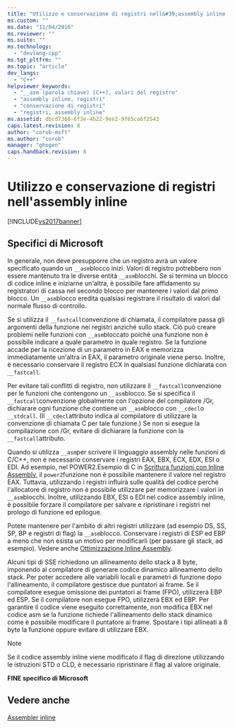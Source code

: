 ```yaml
---
title: "Utilizzo e conservazione di registri nell&#39;assembly inline | Microsoft Docs"
ms.custom: ""
ms.date: "11/04/2016"
ms.reviewer: ""
ms.suite: ""
ms.technology: 
  - "devlang-cpp"
ms.tgt_pltfrm: ""
ms.topic: "article"
dev_langs: 
  - "C++"
helpviewer_keywords: 
  - "__asm (parola chiave) [C++], valori del registro"
  - "assembly inline, registri"
  - "conservazione di registri"
  - "registri, assembly inline"
ms.assetid: dbcd7360-6f3e-4b22-9ee2-9f65ca6f2543
caps.latest.revision: 8
author: "corob-msft"
ms.author: "corob"
manager: "ghogen"
caps.handback.revision: 8
---
```

# Utilizzo e conservazione di registri nell&#39;assembly inline
[!INCLUDE[vs2017banner](../../assembler/inline/includes/vs2017banner.md)]

## Specifici di Microsoft  
 In generale, non deve presupporre che un registro avrà un valore specificato quando un  `__asm`blocco inizi.  Valori di registro potrebbero non essere mantenuto tra le diverse entità  `__asm`blocchi.  Se si termina un blocco di codice inline e iniziarne un'altra, è possibile fare affidamento su registratori di cassa nel secondo blocco per mantenere i valori dal primo blocco.  Un  `__asm`blocco eredita qualsiasi registrare il risultato di valori dal normale flusso di controllo.  
  
 Se si utilizza il  `__fastcall`convenzione di chiamata, il compilatore passa gli argomenti della funzione nei registri anziché sullo stack.  Ciò può creare problemi nelle funzioni con  `__asm`bloccato poiché una funzione non è possibile indicare a quale parametro in quale registro.  Se la funzione accade per la ricezione di un parametro in EAX e memorizza immediatamente un'altra in EAX, il parametro originale viene perso.  Inoltre, è necessario conservare il registro ECX in qualsiasi funzione dichiarata con  `__fastcall`.  
  
 Per evitare tali conflitti di registro, non utilizzare il  `__fastcall`convenzione per le funzioni che contengono un  `__asm`blocco.  Se si specifica il  `__fastcall`convenzione globalmente con l'opzione del compilatore \/Gr, dichiarare ogni funzione che contiene un  `__asm`blocco con  `__cdecl`o   `__stdcall`.  \(Il  `__cdecl`attributo indica al compilatore di utilizzare la convenzione di chiamata C per tale funzione.\) Se non si esegue la compilazione con \/Gr, evitare di dichiarare la funzione con la  `__fastcall`attributo.  
  
 Quando si utilizza  `__asm`per scrivere il linguaggio assembly nelle funzioni di C\/C\+\+, non è necessario conservare i registri EAX, EBX, ECX, EDX, ESI o EDI.  Ad esempio, nel POWER2.Esempio di C in  [Scrittura funzioni con Inline Assembly](../../assembler/inline/writing-functions-with-inline-assembly.md), il  `power2`funzione non è possibile mantenere il valore nel registro EAX.  Tuttavia, utilizzando i registri influirà sulle qualità del codice perché l'allocatore di registro non è possibile utilizzare per memorizzare i valori in  `__asm`blocchi.  Inoltre, utilizzando EBX, ESI o EDI nel codice assembly inline, è possibile forzare il compilatore per salvare e ripristinare i registri nel prologo di funzione ed epilogue.  
  
 Potete mantenere per l'ambito di altri registri utilizzare \(ad esempio DS, SS, SP, BP e registri di flag\) la  `__asm`blocco.  Conservare i registri di ESP ed EBP a meno che non esista un motivo per modificarli \(per passare gli stack, ad esempio\).  Vedere anche  [Ottimizzazione Inline Assembly](../../assembler/inline/optimizing-inline-assembly.md).  
  
 Alcuni tipi di SSE richiedono un allineamento dello stack a 8 byte, imponendo al compilatore di generare codice dinamico allineamento dello stack.  Per poter accedere alle variabili locali e parametri di funzione dopo l'allineamento, il compilatore gestisce due puntatori ai frame.  Se il compilatore esegue omissione dei puntatori ai frame \(FPO\), utilizzerà EBP ed ESP.  Se il compilatore non esegue FPO, utilizzerà EBX ed EBP.  Per garantire il codice viene eseguito correttamente, non modifica EBX nel codice asm se la funzione richiede l'allineamento dello stack dinamico come è possibile modificare il puntatore ai frame.  Spostare i tipi allineati a 8 byte la funzione oppure evitare di utilizzare EBX.  
  
> [!NOTE]
>  Se il codice assembly inline viene modificato il flag di direzione utilizzando le istruzioni STD o CLD, è necessario ripristinare il flag al valore originale.  
  
 **FINE specifico di Microsoft**  
  
## Vedere anche  
 [Assembler inline](../../assembler/inline/inline-assembler.md)